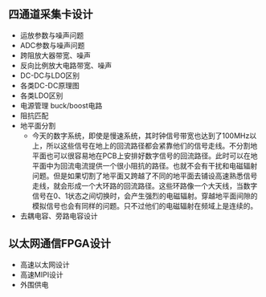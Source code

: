 ## 四通道采集卡设计

* 运放参数与噪声问题
* ADC参数与噪声问题
* 跨阻放大器带宽、噪声
* 反向比例放大电路带宽、噪声
* DC-DC与LDO区别
* 各类DC-DC原理图
* 各类LDO区别
* 电源管理 buck/boost电路
* 阻抗匹配
* 地平面分割
  * 今天的数字系统，即使是慢速系统，其时钟信号带宽也达到了100MHz以上，所以这些信号在地上的回流路径都会紧靠他们的信号走线。不分割地平面也可以很容易地在PCB上安排好数字信号的回流路径。此时可以在地平面中为回流电流提供一个很小阻抗的路径。也就不会有干扰和电磁辐射问题。但是如果切割了地平面又跨越了不同的地平面去铺设高速熟悉信号走线，就会形成一个大环路的回流路径。这些环路像一个大天线，当数字信号在0、1状态之间切换时，会产生强烈的电磁辐射。穿越地平面间隙的模拟信号也会有同样的问题。只不过他们的电磁辐射在频域上是连续的。
* 去耦电容、旁路电容设计

## 以太网通信FPGA设计

* 高速以太网设计
* 高速MIPI设计
* 外围供电